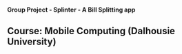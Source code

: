 #### Group Project - Splinter - A Bill Splitting app
## Course: Mobile Computing (Dalhousie University)
